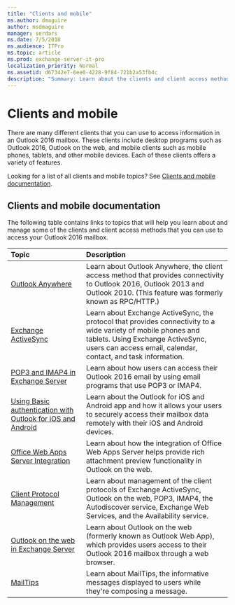 ```yaml
---
title: "Clients and mobile"
ms.author: dmaguire
author: msdmaguire
manager: serdars
ms.date: 7/5/2018
ms.audience: ITPro
ms.topic: article
ms.prod: exchange-server-it-pro
localization_priority: Normal
ms.assetid: d67342e7-6ee0-4228-9f84-721b2a53fb4c
description: "Summary: Learn about the clients and client access methods you can use to access your Exchange Server 2016 or Exchange Server 2019 mailbox, and the topics available to assist you."
---
```


# Clients and mobile

There are many different clients that you can use to access information in an Outlook 2016 mailbox. These clients include desktop programs such as Outlook 2016, Outlook on the web, and mobile clients such as mobile phones, tablets, and other mobile devices. Each of these clients offers a variety of features.

Looking for a list of all clients and mobile topics? See [Clients and mobile documentation](clients.md#doc).

## Clients and mobile documentation
<a name="doc"> </a>

The following table contains links to topics that will help you learn about and manage some of the clients and client access methods that you can use to access your Outlook 2016 mailbox.

|**Topic**|**Description**|
|:-----|:-----|
|[Outlook Anywhere](http://technet.microsoft.com/library/9026d461-ec6a-4ef5-ba9d-de33030858f3.aspx) <br/> |Learn about Outlook Anywhere, the client access method that provides connectivity to Outlook 2016, Outlook 2013 and Outlook 2010. (This feature was formerly known as RPC/HTTP.)  <br/> |
|[Exchange ActiveSync](exchange-activesync/exchange-activesync.md) <br/> |Learn about Exchange ActiveSync, the protocol that provides connectivity to a wide variety of mobile phones and tablets. Using Exchange ActiveSync, users can access email, calendar, contact, and task information.  <br/> |
|[POP3 and IMAP4 in Exchange Server](pop3-and-imap4/pop3-and-imap4.md) <br/> |Learn about how users can access their Outlook 2016 email by using email programs that use POP3 or IMAP4.  <br/> |
|[Using Basic authentication with Outlook for iOS and Android](outlook-for-ios-and-android/use-basic-auth.md) <br/> |Learn about the Outlook for iOS and Android app and how it allows your users to securely access their mailbox data remotely with their iOS and Android devices.  <br/> |
|[Office Web Apps Server Integration](http://technet.microsoft.com/library/2591b1be-92c4-4192-9f5e-e4e6b319170a.aspx) <br/> |Learn about how the integration of Office Web Apps Server helps provide rich attachment preview functionality in Outlook on the web.  <br/> |
|[Client Protocol Management](http://technet.microsoft.com/library/89ba6d24-d1d3-46d5-a0ae-61f0d4c6df21.aspx) <br/> |Learn about management of the client protocols of Exchange ActiveSync, Outlook on the web, POP3, IMAP4, the Autodiscover service, Exchange Web Services, and the Availability service.  <br/> |
|[Outlook on the web in Exchange Server](outlook-on-the-web/outlook-on-the-web.md) <br/> |Learn about Outlook on the web (formerly known as Outlook Web App), which provides users access to their Outlook 2016 mailbox through a web browser.  <br/> |
|[MailTips](http://technet.microsoft.com/library/9c989167-cc0c-40a6-82ba-383f573bd2d5.aspx) <br/> |Learn about MailTips, the informative messages displayed to users while they're composing a message.  <br/> |
 

